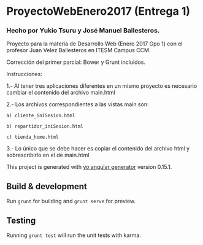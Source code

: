 # ProyectoWebEnero2017 (Entrega 1)
### Hecho por Yukio Tsuru y José Manuel Ballesteros.

Proyecto para la materia de Desarrollo Web (Enero 2017 Gpo 1) con el profesor Juan Velez Ballesteros en ITESM Campus CCM.

Corrección del primer parcial: Bower y Grunt incluidos.

Instrucciones:

1.- Al tener tres aplicaciones diferentes en un mismo proyecto es necesario cambiar el contenido del archivo main.html

2.- Los archivos correspondientes a las vistas main son:

	a) cliente_iniSesion.html

	b) repartidor_iniSesion.html

	c) tienda_home.html
	
3.- Lo único que se debe hacer es copiar el contenido del archivo html y sobrescribirlo en el de main.html


This project is generated with [yo angular generator](https://github.com/yeoman/generator-angular)
version 0.15.1.

## Build & development

Run `grunt` for building and `grunt serve` for preview.

## Testing

Running `grunt test` will run the unit tests with karma.
